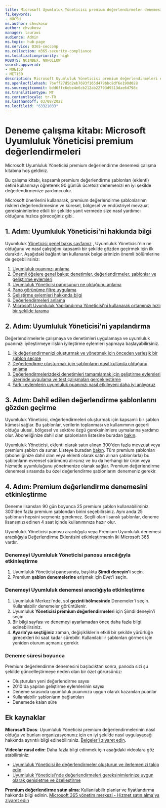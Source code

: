 ```yaml
---
title: Microsoft Uyumluluk Yöneticisi premium değerlendirmeler denemesi çalışma kitabı
f1.keywords:
- NOCSH
ms.author: chvukosw
author: chvukosw
manager: laurawi
audience: Admin
ms.topic: hub-page
ms.service: O365-seccomp
ms.collection: m365-security-compliance
ms.localizationpriority: high
ROBOTS: NOINDEX, NOFOLLOW
search.appverid:
- MOE150
- MET150
description: Microsoft Uyumluluk Yöneticisi premium değerlendirmeleri deneme çalışma kitabı.
ms.openlocfilehash: 7beff27d5d2eb7693f165d479bbc8df6e190d028
ms.sourcegitcommit: bdd6ffc6ebe4e6cb212ab22793d9513dae6d798c
ms.translationtype: MT
ms.contentlocale: tr-TR
ms.lasthandoff: 03/08/2022
ms.locfileid: "63321033"
---
```

# <a name="trial-playbook-microsoft-compliance-manager-premium-assessments"></a>Deneme çalışma kitabı: Microsoft Uyumluluk Yöneticisi premium değerlendirmeleri

Microsoft Uyumluluk Yöneticisi premium değerlendirme denemesi çalışma kitabına hoş geldiniz.

Bu çalışma kitabı, kapsamlı premium değerlendirme şablonları (eklenti) setini kullanmayı öğreterek 90 günlük ücretsiz denemenizi en iyi şekilde değerlendirmenize yardımcı olur.

Microsoft önerilerini kullanarak, premium değerlendirme şablonlarının riskleri değerlendirmesine ve küresel, bölgesel ve endüstriyel mevzuat gereksinimlerine etkili bir şekilde yanıt vermede size nasıl yardımcı olduğunu hızlıca göreceğiniz gibi.

## <a name="step-1-get-to-know-compliance-manager"></a>1. Adım: Uyumluluk Yöneticisi'ni hakkında bilgi

Uyumluluk [Yöneticisi genel bakış sayfamız](compliance-manager.md) , Uyumluluk Yöneticisi'nin ne olduğunu ve nasıl çalıştığını kapsamlı bir şekilde gözden geçirmek için ilk durakdır. Aşağıdaki bağlantıları kullanarak belgelerimizin önemli bölümlerine de geçebilirsiniz:

1. [Uyumluluk puanınızı anlama](compliance-manager.md#understanding-your-compliance-score)
1. [Önemli öğelere genel bakış: denetimler, değerlendirmeler, şablonlar ve geliştirme eylemleri](compliance-manager.md#key-elements-controls-assessments-templates-improvement-actions)
1. [Uyumluluk Yöneticisi panosunun ne olduğunu anlama](compliance-manager-setup.md#understand-the-compliance-manager-dashboard)
1. [Pano görünüme filtre uygulama](compliance-manager-setup.md#filtering-your-dashboard-view)
1. [Geliştirme eylemleri hakkında bilgi](compliance-manager-setup.md#improvement-actions-page)
1. [Değerlendirmeleri anlama](compliance-manager.md#assessments)
1. [Microsoft Uyumluluk Yapılandırma Yöneticisi'ni kullanarak ortamınızı hızlı bir şekilde tarama](compliance-manager-mcca.md)

## <a name="step-2-configure-compliance-manager"></a>2. Adım: Uyumluluk Yöneticisi'ni yapılandırma

Değerlendirmelerle çalışmaya ve denetimleri uygulamaya ve uyumluluk puanınızı iyileştirmeye ilişkin iyileştirme eylemleri yapmaya başlayabilirsiniz.

1. [İlk değerlendirmenizi oluşturmak ve yönetmek için önceden yerleşik bir şablon seçme](compliance-manager-assessments.md)
1. [Değerlendirme oluşturmak için şablonların nasıl kullanıla olduğunu anlama](compliance-manager-templates.md)
1. [Değerlendirmelerizdeki denetimleri tamamlamak için geliştirme eylemleri üzerinde uygulama ve test çalışmaları gerçekleştirme](compliance-manager-improvement-actions.md)
1. [Farklı eylemlerin uyumluluk puanınızı nasıl etkileyeni daha iyi anlıyoruz](compliance-score-calculation.md)

## <a name="step-3-review-included-assessment-templates"></a>3. Adım: Dahil edilen değerlendirme şablonlarını gözden geçirme

Uyumluluk Yöneticisi, değerlendirmeleri oluşturmak için kapsamlı bir şablon kümesi sağlar. Bu şablonlar, verilerin toplanması ve kullanımının geçerli olduğu ulusal, bölgesel ve sektöre özgü gereksinimlere uymalarına yardımcı olur. Aboneliğinize dahil olan şablonların listesine buradan [bakın](/office365/servicedescriptions/microsoft-365-service-descriptions/microsoft-365-tenantlevel-services-licensing-guidance/microsoft-365-security-compliance-licensing-guidance#which-assessments-are-included-by-default-free-of-cost).

Uyumluluk Yöneticisi, eklenti olarak satın alınan 300'den fazla mevzuat veya premium şablon da sunar. Listeye buradan [bakın](compliance-manager-templates-list.md#premium-templates). Tüm premium şablonları (aboneliğinize dahil olan veya eklenti olarak satın alınan şablonlarla) bu şablonların evrensel sürümünü alırsınız ve bu da herhangi bir ürün veya hizmetle uyumluluğunu yönetmenize olanak sağlar. Premium değerlendirme denemesi sırasında bu özel değerlendirme şablonlarını  denemeniz gerekir.

## <a name="step-4-enable-the-premium-assessment-trial"></a>4. Adım: Premium değerlendirme denemesini etkinleştirme

Deneme lisansları 90 gün boyunca 25 premium şablon kullanabilirsiniz. 300'den fazla premium şablondan birini seçebilirsiniz. Aynı anda 25 şablonun hepsini seçmeniz gerekmez. Seçili olan lisanslı şablonlar, deneme lisansınızı edinen 4 saat içinde kullanımınıza hazır olur.

Uyumluluk Yöneticisi panosu aracılığıyla veya Premium Uyumluluk denemesi aracılığıyla Değerlendirme Eklentisini etkinleştirmenin iki Microsoft 365 vardır.

### <a name="enable-trial-via-the-compliance-manager-dashboard"></a>Denemeyi Uyumluluk Yöneticisi panosu aracılığıyla etkinleştirme

1. Uyumluluk Yöneticisi panosunda, başlıkta **Şimdi deneyin'i** seçin.
1. Premium **şablon denemelerine** erişmek için Evet'i seçin.

### <a name="enable-trial-via-the-compliance-trial"></a>Denemeyi Uyumluluk denemesi aracılığıyla etkinleştirme

1. Uyumluluk Merkezi'nde, sol **gezinti bölmesinde** Denemeler'i seçin. Kullanılabilir denemeler görüntülenir.
1. Uyumluluk **Yöneticisi premium değerlendirmeleri** için Şimdi deneyin'i seçin.
1. Bir bilgi sayfası ve denemeyi ayarlamadan önce daha fazla bilgi edinebilirsiniz.
1. **Ayarla'ya seçtiğiniz** zaman, değişikliklerin etkili bir şekilde yürürlüğe girecekleri iki saat kadar sürebilir. Kullanılabilir şablonları görmek için yeniden oturum açmanız gerekir.

### <a name="during-the-trial"></a>Deneme süresi boyunca

Premium değerlendirme denemesini başladıktan sonra, panoda sizi şu şekilde güncelleştirmeye neden olan bir özet görürsünüz:

- Oluşturulan yeni değerlendirme sayısı
- 2010'da yapılan geliştirme eylemlerinin sayısı
- Deneme sırasında uyumluluk puanınıza uygun olarak kazanılan puanlar
- Kullanılabilir şablonların bağlantıları
- Denemede kalan süre

## <a name="additional-resources"></a>Ek kaynaklar

**Microsoft Docs**: Uyumluluk Yöneticisi premium değerlendirmelerinin nasıl olduğu ve bunları organizasyonunız için en iyi şekilde nasıl uygulayacağı hakkında ayrıntılı bilgi edinebilirsiniz. [Belgeler'i ziyaret edin](compliance-manager-templates.md).

**Videolar nasıl edin:** Daha fazla bilgi edinmek için aşağıdaki videolara göz atabilirsiniz:

- [Uyumluluk Yöneticisi ile değerlendirmeler oluşturun ve ilerlemenizi takip edin](https://techcommunity.microsoft.com/t5/video-hub/create-assessments-and-monitor-your-progress-with-compliance/ba-p/1687992?search-action-id=375363186777&search-result-uid=1687992)
- [Uyumluluk Yöneticisi'nde değerlendirmeleri gereksinimlerinize uygun olarak genişletme ve özelleştirme](https://techcommunity.microsoft.com/t5/video-hub/extend-and-customize-assessments-to-suit-your-needs-in/ba-p/1687991?search-action-id=375363186777&search-result-uid=1687991)

**Premium değerlendirme satın alma**: Kullanılabilir planlar ve fiyatlandırma hakkında bilgi edinin. [Microsoft 365 yönetim merkezi - Hizmet satın alma'ya ziyaret edin](https://admin.microsoft.com/#/catalog/offer-details/compliance-manager-premium-assessment-add-on/46E9BF2A-3C8D-4A69-A7E7-3DA04687636D)
